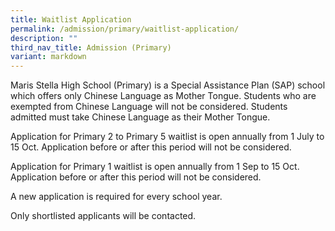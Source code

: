 ```yaml
---
title: Waitlist Application
permalink: /admission/primary/waitlist-application/
description: ""
third_nav_title: Admission (Primary)
variant: markdown
---
```

Maris Stella High School (Primary) is a Special Assistance Plan (SAP) school which offers only Chinese Language as Mother Tongue. Students who are exempted from Chinese Language will not be considered. Students admitted must take Chinese Language as their Mother Tongue.   
  
Application for Primary 2 to Primary 5 waitlist is open annually from 1 July to 15 Oct. Application before or after this period will not be considered.    
  
Application for Primary 1 waitlist is open annually from 1 Sep to 15 Oct. Application before or after this period will not be considered.    
  
A new application is required for every school year.     
  
Only shortlisted applicants will be contacted.